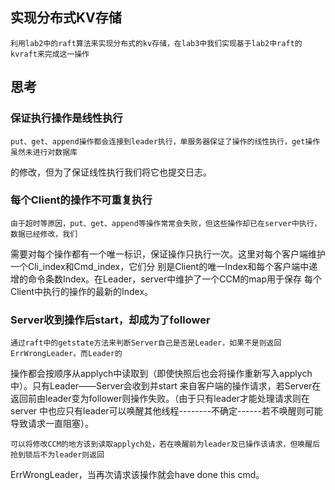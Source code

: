 ## 实现分布式KV存储
    利用lab2中的raft算法来实现分布式的kv存储，在lab3中我们实现基于lab2中raft的kvraft来完成这一操作

## 思考

### 保证执行操作是线性执行

    put、get、append操作都会连接到leader执行，单服务器保证了操作的线性执行，get操作虽然未进行对数据库
的修改，但为了保证线性执行我们将它也提交日志。

### 每个Client的操作不可重复执行

    由于超时等原因，put、get、append等操作常常会失败，但这些操作却已在server中执行，数据已经修改，我们
需要对每个操作都有一个唯一标识，保证操作只执行一次。这里对每个客户端维护一个Cli_index和Cmd_index，它们分
别是Client的唯一Index和每个客户端中递增的命令条数Index。在Leader，server中维护了一个CCM的map用于保存
每个Client中执行的操作的最新的Index。

### Server收到操作后start，却成为了follower

    通过raft中的getstate方法来判断Server自己是否是Leader，如果不是则返回ErrWrongLeader。而Leader的
操作都会按顺序从applych中读取到（即使快照后也会将操作重新写入applych中）。只有Leader——Server会收到并start
来自客户端的操作请求，若Server在返回前由leader变为follower则操作失败。（由于只有leader才能处理请求则在server
中也应只有leader可以唤醒其他线程--------不确定------若不唤醒则可能导致请求一直阻塞）。

    可以将修改CCM的地方该到读取applych处，若在唤醒前为leader及已操作该请求，但唤醒后抢到锁后不为leader则返回
ErrWrongLeader，当再次请求该操作就会have done this cmd。
